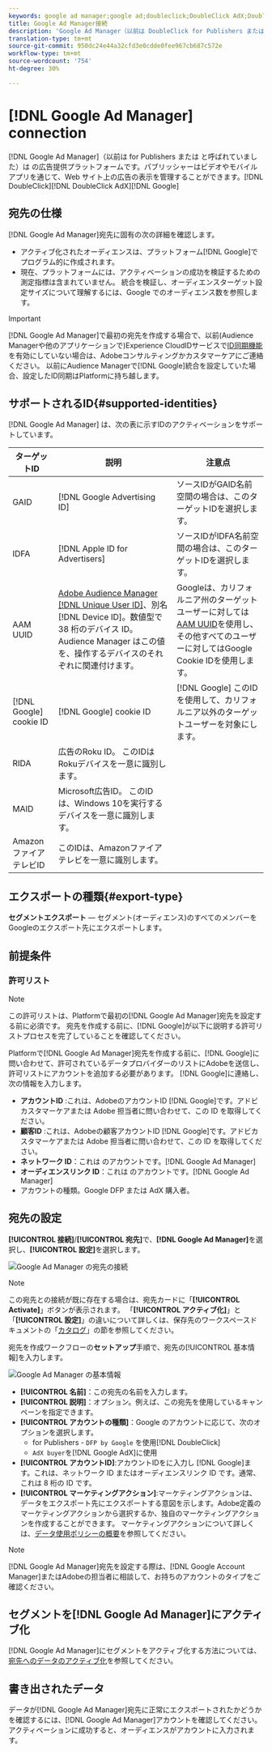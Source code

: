 ```yaml
---
keywords: google ad manager;google ad;doubleclick;DoubleClick AdX;DoubleClick;Google Ad Manager;Google ad manager
title: Google Ad Manager接続
description: 'Google Ad Manager（以前は DoubleClick for Publishers または DoubleClick AdX と呼ばれていました）は Google の広告提供プラットフォームです。パブリッシャーはビデオやモバイルアプリを通じて、Web サイト上の広告の表示を管理することができます。  '
translation-type: tm+mt
source-git-commit: 950dc24e44a32cfd3e0cdde0fee967cb687c572e
workflow-type: tm+mt
source-wordcount: '754'
ht-degree: 30%

---
```



# [!DNL Google Ad Manager] connection

[!DNL Google Ad Manager]（以前は for Publishers または と呼ばれていました）は の広告提供プラットフォームです。パブリッシャーはビデオやモバイルアプリを通じて、Web サイト上の広告の表示を管理することができます。[!DNL DoubleClick][!DNL DoubleClick AdX][!DNL Google]

## 宛先の仕様

[!DNL Google Ad Manager]宛先に固有の次の詳細を確認します。

* アクティブ化されたオーディエンスは、プラットフォーム[!DNL Google]でプログラム的に作成されます。
* 現在、プラットフォームには、アクティベーションの成功を検証するための測定指標は含まれていません。 統合を検証し、オーディエンスターゲット設定サイズについて理解するには、Google でのオーディエンス数を参照します。

>[!IMPORTANT]
>
>[!DNL Google Ad Manager]で最初の宛先を作成する場合で、以前(Audience Managerや他のアプリケーションで)Experience CloudIDサービスで[ID同期機能](https://experienceleague.adobe.com/docs/id-service/using/id-service-api/methods/idsync.html)を有効にしていない場合は、Adobeコンサルティングかカスタマーケアにご連絡ください。 以前にAudience Managerで[!DNL Google]統合を設定していた場合、設定したID同期はPlatformに持ち越します。

## サポートされるID{#supported-identities}

[!DNL Google Ad Manager] は、次の表に示すIDのアクティベーションをサポートしています。

| ターゲットID | 説明 | 注意点 |
|---|---|---|
| GAID | [!DNL Google Advertising ID] | ソースIDがGAID名前空間の場合は、このターゲットIDを選択します。 |
| IDFA | [!DNL Apple ID for Advertisers] | ソースIDがIDFA名前空間の場合は、このターゲットIDを選択します。 |
| AAM UUID | [Adobe Audience Manager [!DNL Unique User ID]](https://experienceleague.adobe.com/docs/audience-manager/user-guide/reference/ids-in-aam.html)、別名 [!DNL Device ID]。数値型で 38 桁のデバイス ID。Audience Manager はこの値を、操作するデバイスのそれぞれに関連付けます。 | Googleは、カリフォルニア州のターゲットユーザーに対しては[AAM UUID](https://experienceleague.adobe.com/docs/audience-manager/user-guide/reference/ids-in-aam.html?lang=en)を使用し、その他すべてのユーザーに対してはGoogle Cookie IDを使用します。 |
| [!DNL Google] cookie ID | [!DNL Google] cookie ID | [!DNL Google] このIDを使用して、カリフォルニア以外のターゲットユーザーを対象にします。 |
| RIDA | 広告のRoku ID。 このIDはRokuデバイスを一意に識別します。 |  |
| MAID | Microsoft広告ID。 このIDは、Windows 10を実行するデバイスを一意に識別します。 |  |
| AmazonファイアテレビID | このIDは、Amazonファイアテレビを一意に識別します。 |  |

## エクスポートの種類{#export-type}

**セグメントエクスポート**  — セグメント(オーディエンス)のすべてのメンバーをGoogleのエクスポート先にエクスポートします。

## 前提条件

### 許可リスト

>[!NOTE]
>
>この許可リストは、Platformで最初の[!DNL Google Ad Manager]宛先を設定する前に必須です。 宛先を作成する前に、[!DNL Google]が以下に説明する許可リストプロセスを完了していることを確認してください。

Platformで[!DNL Google Ad Manager]宛先を作成する前に、[!DNL Google]に問い合わせて、許可されているデータプロバイダーのリストにAdobeを送信し、許可リストにアカウントを追加する必要があります。 [!DNL Google]に連絡し、次の情報を入力します。

* **アカウントID** :これは、AdobeのアカウントID [!DNL Google]です。アドビカスタマーケアまたは Adobe 担当者に問い合わせて、この ID を取得してください。
* **顧客ID** :これは、Adobeの顧客アカウントID [!DNL Google]です。アドビカスタマーケアまたは Adobe 担当者に問い合わせて、この ID を取得してください。
* **ネットワーク ID**：これは のアカウントです。[!DNL Google Ad Manager]
* **オーディエンスリンク ID**：これは のアカウントです。[!DNL Google Ad Manager]
* アカウントの種類。Google DFP または AdX 購入者。

## 宛先の設定

**[!UICONTROL 接続]**/**[!UICONTROL 宛先]**&#x200B;で、**[!DNL Google Ad Manager]**&#x200B;を選択し、**[!UICONTROL 設定]**&#x200B;を選択します。

![Google Ad Manager の宛先の接続](../../assets/catalog/advertising/google-ad-manager/catalog.png)

>[!NOTE]
>
>この宛先との接続が既に存在する場合は、宛先カードに「**[!UICONTROL Activate]**」ボタンが表示されます。 「**[!UICONTROL アクティブ化]**」と「**[!UICONTROL 設定]**」の違いについて詳しくは、保存先のワークスペースドキュメントの「[カタログ](../../ui/destinations-workspace.md#catalog)」の節を参照してください。

宛先を作成ワークフローの&#x200B;**セットアップ**&#x200B;手順で、宛先の[!UICONTROL 基本情報]を入力します。

![Google Ad Manager の基本情報](../../assets/catalog/advertising/google-ad-manager/setup.png)

* **[!UICONTROL 名前]**：この宛先の名前を入力します。
* **[!UICONTROL 説明]**：オプション。例えば、この宛先を使用しているキャンペーンを指定できます。
* **[!UICONTROL アカウントの種類]**：Google のアカウントに応じて、次のオプションを選択します。
   *  for Publishers - `DFP by Google` を使用[!DNL DoubleClick]
   * `AdX buyer`を[!DNL Google AdX]に使用
* **[!UICONTROL アカウントID]**:アカウントIDをに入力し [!DNL Google]ます。これは、ネットワーク ID またはオーディエンスリンク ID です。通常、これは 8 桁の ID です。
* **[!UICONTROL マーケティングアクション]**:マーケティングアクションは、データをエクスポート先にエクスポートする意図を示します。Adobe定義のマーケティングアクションから選択するか、独自のマーケティングアクションを作成することができます。 マーケティングアクションについて詳しくは、[データ使用ポリシーの概要](../../../data-governance/policies/overview.md)を参照してください。

>[!NOTE]
>
>[!DNL Google Ad Manager]宛先を設定する際は、[!DNL Google Account Manager]またはAdobeの担当者に相談して、お持ちのアカウントのタイプをご確認ください。

## セグメントを[!DNL Google Ad Manager]にアクティブ化

[!DNL Google Ad Manager]にセグメントをアクティブ化する方法については、[宛先へのデータのアクティブ化](../../ui/activate-destinations.md)を参照してください。

## 書き出されたデータ

データが[!DNL Google Ad Manager]宛先に正常にエクスポートされたかどうかを確認するには、[!DNL Google Ad Manager]アカウントを確認してください。 アクティベーションに成功すると、オーディエンスがアカウントに入力されます。